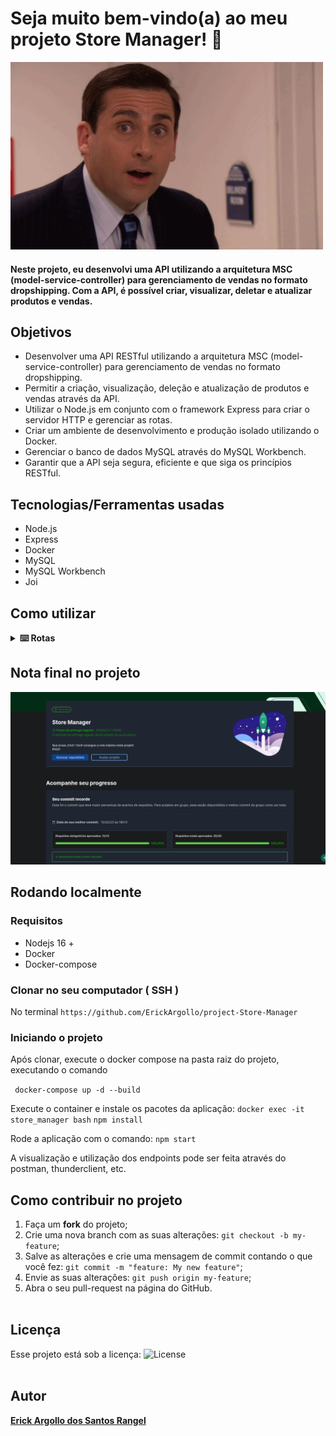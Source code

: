 # Seja muito bem-vindo(a) ao meu projeto Store Manager! :rocket:
![office](https://github.com/ErickArgollo/project-Store-Manager/blob/main/10j2.gif)


#### Neste projeto, eu desenvolvi uma API utilizando a arquitetura MSC (model-service-controller) para gerenciamento de vendas no formato dropshipping. Com a API, é possível criar, visualizar, deletar e atualizar produtos e vendas.

## Objetivos
* Desenvolver uma API RESTful utilizando a arquitetura MSC (model-service-controller) para gerenciamento de vendas no formato dropshipping.
* Permitir a criação, visualização, deleção e atualização de produtos e vendas através da API.
* Utilizar o Node.js em conjunto com o framework Express para criar o servidor HTTP e gerenciar as rotas.
* Criar um ambiente de desenvolvimento e produção isolado utilizando o Docker.
* Gerenciar o banco de dados MySQL através do MySQL Workbench.
* Garantir que a API seja segura, eficiente e que siga os princípios RESTful.

## Tecnologias/Ferramentas usadas
* Node.js
* Express
* Docker
* MySQL
* MySQL Workbench
* Joi

## Como utilizar

<details>

<summary><strong>⌨️ Rotas</strong></summary>

#### Listagem de produtos
##### GET /products

* Retorna todos os produtos cadastrados no banco de dados, ordenados pelo campo id.

##### GET /products/:id

* Retorna apenas o produto com o id informado na URL.

#### Cadastro de produtos

##### POST /products
* Cadastra um novo produto no banco de dados.

* O corpo da requisição deve seguir o seguinte formato:
json
```
{
  "name": "Nome do Produto"
}
```

#### Atualização de produtos
##### PUT /products/:id
* Atualiza o produto com o id informado na URL. O corpo da requisição deve seguir o mesmo formato do cadastro.

#### Deleção de produtos
##### DELETE /products/:id
* Deleta o produto com o id informado na URL.

#### Busca de produtos
##### GET /products/search?q=searchTerm

* Busca produtos no banco de dados que contenham o termo informado no query param q da URL. Retorna um array vazio caso nenhum produto satisfaça a busca.

#### Listagem de vendas
##### GET /sales

* Retorna todas as vendas cadastradas no banco de dados, ordenadas pelos campos saleId e productId.

##### GET /sales/:id

* Retorna apenas a venda com o id informado na URL.

#### Cadastro de vendas
##### POST /sales
* Cadastra uma nova venda no banco de dados.
* O corpo da requisição deve seguir o seguinte formato:
```
[  {    "productId": 1,    "quantity": 1  },  {    "productId": 2,    "quantity": 5  }]
```
 - É possível cadastrar a venda de vários produtos através de uma única requisição.
#### Deleção de vendas
##### DELETE /sales/:id
* Deleta a venda com o id informado na URL.
</details>

## Nota final no projeto
![store-manager-grade](https://github.com/ErickArgollo/project-Store-Manager/blob/main/grade.png)

## Rodando localmente
 ### Requisitos
 * Nodejs 16 + 
 * Docker
 * Docker-compose

### Clonar no seu computador ( SSH ) 
 No terminal 
`https://github.com/ErickArgollo/project-Store-Manager`

### Iniciando o projeto 
 Após clonar, execute o docker compose na pasta raiz do projeto, executando o comando

` docker-compose up -d --build`

Execute o container e instale os pacotes da aplicação: 
`docker exec -it store_manager bash`
`npm install`

Rode a aplicação com o comando:
`npm start`

A visualização e utilização dos endpoints pode ser feita através do postman, thunderclient, etc.

## Como contribuir no projeto
  1. Faça um **fork** do projeto;
  2. Crie uma nova branch com as suas alterações: `git checkout -b my-feature`;
  3. Salve as alterações e crie uma mensagem de commit contando o que você fez: `git commit -m "feature: My new feature"`;
  4. Envie as suas alterações: `git push origin my-feature`;
  5. Abra o seu pull-request na página do GitHub.<br><br>

  ## Licença
  Esse projeto está sob a licença:
  <img alt="License" src="https://img.shields.io/badge/license-MIT-brightgreen"><br><br>
  
##  Autor
<a href="https://www.linkedin.com/in/erick-argollo/">
 <b>Erick Argollo dos Santos Rangel</b></a> <a href="https://www.linkedin.com/in/erick-argollo/"></a>
